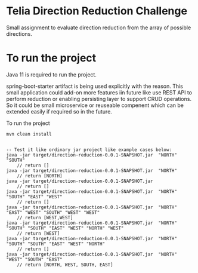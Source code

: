 # Telia Direction Reduction Challenge #

Small assignment to evaluate direction reduction from the array of possible directions.


# To run the project # 

Java 11 is required to run the project. 

spring-boot-starter artifact is being used explicitly with the reason. This small application could add-on more features iin future like use REST API to perform reduction or enabling persisting layer to support CRUD operations. So it could be small microservice or reuseable compenent which can be extended easily if required so in the future.    

To run the project
    
    mvn clean install
    
    
    -- Test it like ordinary jar project like example cases below:
    java -jar target/direction-reduction-0.0.1-SNAPSHOT.jar  "NORTH" "SOUTH"
        // return []
    java -jar target/direction-reduction-0.0.1-SNAPSHOT.jar  "NORTH"
        // return [NORTH]        
    java -jar target/direction-reduction-0.0.1-SNAPSHOT.jar
        // return []
    java -jar target/direction-reduction-0.0.1-SNAPSHOT.jar  "NORTH" "SOUTH" "EAST" "WEST"
        // return []
    java -jar target/direction-reduction-0.0.1-SNAPSHOT.jar  "NORTH" "EAST" "WEST" "SOUTH" "WEST" "WEST"
        // return [WEST,WEST]
    java -jar target/direction-reduction-0.0.1-SNAPSHOT.jar  "NORTH" "SOUTH" "SOUTH" "EAST" "WEST" "NORTH" "WEST"
        // return [WEST]
    java -jar target/direction-reduction-0.0.1-SNAPSHOT.jar  "NORTH" "SOUTH" "SOUTH" "EAST" "WEST" "NORTH"
        // return []
    java -jar target/direction-reduction-0.0.1-SNAPSHOT.jar  "NORTH" "WEST" "SOUTH" "EAST"
        // return [NORTH, WEST, SOUTH, EAST]
    
    
